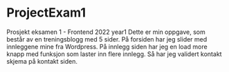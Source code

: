 # ProjectExam1
Prosjekt eksamen 1 - Frontend 2022 year1
Dette er min oppgave, som består av en treningsblogg med 5 sider.
På forsiden har jeg slider med innleggene mine fra Wordpress.
På innlegg siden har jeg en load more knapp med funksjon som laster inn flere innlegg.
Så har jeg validert kontakt skjema på kontakt siden.